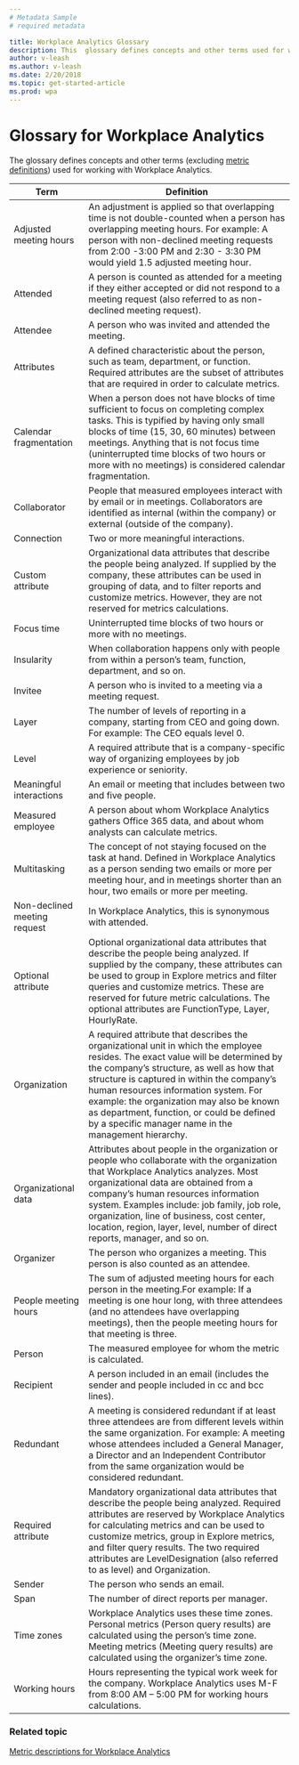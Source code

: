 ```yaml
---
# Metadata Sample
# required metadata

title: Workplace Analytics Glossary
description: This  glossary defines concepts and other terms used for working with Workplace Analytics.
author: v-leash
ms.author: v-leash
ms.date: 2/20/2018
ms.topic: get-started-article
ms.prod: wpa
---
```


# Glossary for Workplace Analytics

The glossary defines concepts and other terms (excluding [metric definitions](../use/Metric-definitions.md)) used for working with Workplace Analytics.

| Term                         | Definition                                                                                                                                                                                                                                                                                                                                                                                                                  |
| ---------------------------- | --------------------------------------------------------------------------------------------------------------------------------------------------------------------------------------------------------------------------------------------------------------------------------------------------------------------------------------------------------------------------------------------------------------------------- |
| Adjusted meeting hours       | An adjustment is applied so that overlapping time is not double-counted when a person has overlapping meeting hours.  For example: A person with non-declined meeting requests from 2:00 -3:00 PM and 2:30 - 3:30 PM would yield 1.5 adjusted meeting hour.                                                                                                                                                                 |
| Attended                     | A person is counted as attended for a meeting if they either accepted or did not respond to a meeting request (also referred to as non-declined meeting request).                                                                                                                                                                                                                                                           |
| Attendee                     | A person who was invited and attended the meeting.                                                                                                                                                                                                                                                                                                                                                                          |
| Attributes                   | A defined characteristic about the person, such as team, department, or function. Required attributes are the subset of attributes that are required in order to calculate metrics.                                                                                                                                                                                                                                         |
| Calendar fragmentation       | When a person does not have blocks of time sufficient to focus on completing complex tasks. This is typified by having only small blocks of time (15, 30, 60 minutes) between meetings. Anything that is not focus time (uninterrupted time blocks of two hours or more with no meetings) is considered calendar fragmentation.                                                                                             |
| Collaborator                 | People that measured employees interact with by email or in meetings. Collaborators are identified as internal (within the company) or external (outside of the company).                                                                                                                                                                                                                                                   |
| Connection                   | Two or more meaningful interactions.                                                                                                                                                                                                                                                                                                                                                                                        |
| Custom attribute             | Organizational data attributes that describe the people being analyzed. If supplied by the company, these attributes can be used in grouping of data, and to filter reports and customize metrics. However, they are not reserved for metrics calculations.                                                                                                                                                                 |
| Focus time                   | Uninterrupted time blocks of two hours or more with no meetings.                                                                                                                                                                                                                                                                                                                                                            |
| Insularity                   | When collaboration happens only with people from within a person’s team, function, department, and so on.                                                                                                                                                                                                                                                                                                                 |
| Invitee                      | A person who is invited to a meeting via a meeting request.                                                                                                                                                                                                                                                                                                                                                                 |
| Layer                        | The number of levels of reporting in a company, starting from CEO and going down. For example: The CEO equals level 0.                                                                                                                                                                                                                                                                                                      |
| Level                        | A required attribute that is a company-specific way of organizing employees by job experience or seniority.                                                                                                                                                                                                                                                                                                              |
| Meaningful interactions      | An email or meeting that includes between two and five people.                                                                                                                                                                                                                                                                                                                                                              |
| Measured employee            | A person about whom Workplace Analytics gathers Office 365 data, and about whom analysts can calculate metrics.                                                                                                                                                                                                                                                                                                             |
| Multitasking                 | The concept of not staying focused on the task at hand. Defined in Workplace Analytics as a person sending two emails or more per meeting hour, and in meetings shorter than an hour, two emails or more per meeting.                                                                                                                                                                                                       |
| Non-declined meeting request | In Workplace Analytics, this is synonymous with attended.                                                                                                                                                                                                                                                                                                                                                                   |
| Optional attribute           | Optional organizational data attributes that describe the people being analyzed. If supplied by the company, these attributes can be used to group in Explore metrics and filter queries and customize metrics. These are reserved for future metric calculations. The optional attributes are FunctionType, Layer, HourlyRate.                                                                                           |
| Organization                 | A required attribute that describes the organizational unit in which the employee resides. The exact value will be determined by the company’s structure, as well as how that structure is captured in within the company’s human resources information system. For example: the organization may also be known as department, function, or could be defined by a specific manager name in the management hierarchy.  |
| Organizational data          | Attributes about people in the organization or people who collaborate with the organization that Workplace Analytics analyzes. Most organizational data are obtained from a company’s human resources information system. Examples include: job family, job role, organization, line of business, cost center, location, region, layer, level, number of direct reports, manager, and so on.                             |
| Organizer                    | The person who organizes a meeting. This person is also counted as an attendee.                                                                                                                                                                                                                                                                                                                                             |
| People meeting hours         | The sum of adjusted meeting hours for each person in the meeting.For example: If a meeting is one hour long, with three attendees (and no attendees have overlapping meetings), then the people meeting hours for that meeting is three.                                                                                                                                                                                    |
| Person                       | The measured employee for whom the metric is calculated.                                                                                                                                                                                                                                                                                                                                                                    |
| Recipient                    | A person included in an email (includes the sender and people included in cc and bcc lines).                                                                                                                                                                                                                                                                                                                                |
| Redundant                    | A meeting is considered redundant if at least three attendees are from different levels within the same organization. For example: A meeting whose attendees included a General Manager, a Director and an Independent Contributor from the same organization would be considered redundant.                                                                                                                               |
| Required attribute           | Mandatory organizational data attributes that describe the people being analyzed. Required attributes are reserved by Workplace Analytics for calculating metrics and can be used to customize metrics, group in Explore metrics, and filter query results. The two required attributes are LevelDesignation (also referred to as level) and Organization.                                                                  |
| Sender                       | The person who sends an email.                                                                                                                                                                                                                                                                                                                                                                                              |
| Span                         | The number of direct reports per manager.                                                                                                                                                                                                                                                                                                                                                                                   |
| Time zones                   | Workplace Analytics uses these time zones. Personal metrics (Person query results) are calculated using the person’s time zone. Meeting metrics (Meeting query results) are calculated using the organizer’s time zone.                                                                                                                                                                                                 |
| Working hours                | Hours representing the typical work week for the company. Workplace Analytics uses M-F from 8:00 AM – 5:00 PM for working hours calculations.  

### Related topic
[Metric descriptions for Workplace Analytics](../use/Metric-definitions.md)

